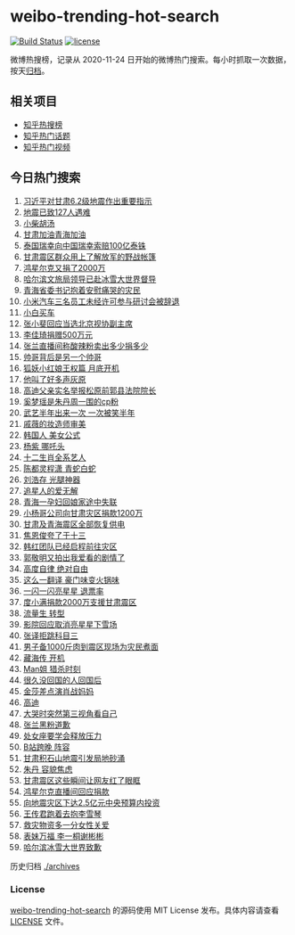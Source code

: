 # weibo-trending-hot-search

[![Build Status](https://github.com/justjavac/weibo-trending-hot-search/workflows/ci/badge.svg?branch=master)](https://github.com/justjavac/weibo-trending-hot-search/actions)
[![license](https://img.shields.io/github/license/justjavac/weibo-trending-hot-search)](https://github.com/justjavac/weibo-trending-hot-search/blob/master/LICENSE)

微博热搜榜，记录从 2020-11-24 日开始的微博热门搜索。每小时抓取一次数据，按天[归档](./archives)。

## 相关项目

- [知乎热搜榜](https://github.com/justjavac/zhihu-trending-top-search)
- [知乎热门话题](https://github.com/justjavac/zhihu-trending-hot-questions)
- [知乎热门视频](https://github.com/justjavac/zhihu-trending-hot-video)

## 今日热门搜索

<!-- BEGIN -->
<!-- 最后更新时间 Wed Dec 20 2023 02:14:07 GMT+0800 (China Standard Time) -->

1. [习近平对甘肃6.2级地震作出重要指示](https://s.weibo.com//weibo?q=%23%E4%B9%A0%E8%BF%91%E5%B9%B3%E5%AF%B9%E7%94%98%E8%82%836.2%E7%BA%A7%E5%9C%B0%E9%9C%87%E4%BD%9C%E5%87%BA%E9%87%8D%E8%A6%81%E6%8C%87%E7%A4%BA%23&Refer=new_time)
1. [地震已致127人遇难](https://s.weibo.com//weibo?q=%23%E5%9C%B0%E9%9C%87%E5%B7%B2%E8%87%B4127%E4%BA%BA%E9%81%87%E9%9A%BE%23&t=31&band_rank=1&Refer=top)
1. [小柴胡汤](https://s.weibo.com//weibo?q=%E5%B0%8F%E6%9F%B4%E8%83%A1%E6%B1%A4&t=31&band_rank=6&Refer=top)
1. [甘肃加油青海加油](https://s.weibo.com//weibo?q=%23%E7%94%98%E8%82%83%E5%8A%A0%E6%B2%B9%E9%9D%92%E6%B5%B7%E5%8A%A0%E6%B2%B9%23&t=31&band_rank=3&Refer=top)
1. [泰国瑞幸向中国瑞幸索赔100亿泰铢](https://s.weibo.com//weibo?q=%23%E6%B3%B0%E5%9B%BD%E7%91%9E%E5%B9%B8%E5%90%91%E4%B8%AD%E5%9B%BD%E7%91%9E%E5%B9%B8%E7%B4%A2%E8%B5%94100%E4%BA%BF%E6%B3%B0%E9%93%A2%23&t=31&band_rank=4&Refer=top)
1. [甘肃震区群众用上了解放军的野战帐篷](https://s.weibo.com//weibo?q=%23%E7%94%98%E8%82%83%E9%9C%87%E5%8C%BA%E7%BE%A4%E4%BC%97%E7%94%A8%E4%B8%8A%E4%BA%86%E8%A7%A3%E6%94%BE%E5%86%9B%E7%9A%84%E9%87%8E%E6%88%98%E5%B8%90%E7%AF%B7%23&t=31&band_rank=10&Refer=top)
1. [鸿星尔克又捐了2000万](https://s.weibo.com//weibo?q=%23%E9%B8%BF%E6%98%9F%E5%B0%94%E5%85%8B%E5%8F%88%E6%8D%90%E4%BA%862000%E4%B8%87%23&t=31&band_rank=8&Refer=top)
1. [哈尔滨文旅局领导已赴冰雪大世界督导](https://s.weibo.com//weibo?q=%23%E5%93%88%E5%B0%94%E6%BB%A8%E6%96%87%E6%97%85%E5%B1%80%E9%A2%86%E5%AF%BC%E5%B7%B2%E8%B5%B4%E5%86%B0%E9%9B%AA%E5%A4%A7%E4%B8%96%E7%95%8C%E7%9D%A3%E5%AF%BC%23&t=31&band_rank=9&Refer=top)
1. [青海省委书记抱着安慰痛哭的灾民](https://s.weibo.com//weibo?q=%23%E9%9D%92%E6%B5%B7%E7%9C%81%E5%A7%94%E4%B9%A6%E8%AE%B0%E6%8A%B1%E7%9D%80%E5%AE%89%E6%85%B0%E7%97%9B%E5%93%AD%E7%9A%84%E7%81%BE%E6%B0%91%23&t=31&band_rank=2&Refer=top)
1. [小米汽车三名员工未经许可参与研讨会被辞退](https://s.weibo.com//weibo?q=%23%E5%B0%8F%E7%B1%B3%E6%B1%BD%E8%BD%A6%E4%B8%89%E5%90%8D%E5%91%98%E5%B7%A5%E6%9C%AA%E7%BB%8F%E8%AE%B8%E5%8F%AF%E5%8F%82%E4%B8%8E%E7%A0%94%E8%AE%A8%E4%BC%9A%E8%A2%AB%E8%BE%9E%E9%80%80%23&t=31&band_rank=10&Refer=top)
1. [小白买车](https://s.weibo.com//weibo?q=%E5%B0%8F%E7%99%BD%E4%B9%B0%E8%BD%A6&t=31&band_rank=5&Refer=top)
1. [张小斐回应当选北京视协副主席](https://s.weibo.com//weibo?q=%23%E5%BC%A0%E5%B0%8F%E6%96%90%E5%9B%9E%E5%BA%94%E5%BD%93%E9%80%89%E5%8C%97%E4%BA%AC%E8%A7%86%E5%8D%8F%E5%89%AF%E4%B8%BB%E5%B8%AD%23&t=31&band_rank=11&Refer=top)
1. [李佳琦捐赠500万元](https://s.weibo.com//weibo?q=%23%E6%9D%8E%E4%BD%B3%E7%90%A6%E6%8D%90%E8%B5%A0500%E4%B8%87%E5%85%83%23&t=31&band_rank=12&Refer=top)
1. [张兰直播间称酸辣粉卖出多少捐多少](https://s.weibo.com//weibo?q=%23%E5%BC%A0%E5%85%B0%E7%9B%B4%E6%92%AD%E9%97%B4%E7%A7%B0%E9%85%B8%E8%BE%A3%E7%B2%89%E5%8D%96%E5%87%BA%E5%A4%9A%E5%B0%91%E6%8D%90%E5%A4%9A%E5%B0%91%23&t=31&band_rank=11&Refer=top)
1. [帅哥背后是另一个帅哥](https://s.weibo.com//weibo?q=%23%E5%B8%85%E5%93%A5%E8%83%8C%E5%90%8E%E6%98%AF%E5%8F%A6%E4%B8%80%E4%B8%AA%E5%B8%85%E5%93%A5%23&t=31&band_rank=15&Refer=top)
1. [狐妖小红娘王权篇 月底开机](https://s.weibo.com//weibo?q=%E7%8B%90%E5%A6%96%E5%B0%8F%E7%BA%A2%E5%A8%98%E7%8E%8B%E6%9D%83%E7%AF%87%20%E6%9C%88%E5%BA%95%E5%BC%80%E6%9C%BA&t=31&band_rank=13&Refer=top)
1. [他叫了好多声灰原](https://s.weibo.com//weibo?q=%E4%BB%96%E5%8F%AB%E4%BA%86%E5%A5%BD%E5%A4%9A%E5%A3%B0%E7%81%B0%E5%8E%9F&t=31&band_rank=18&Refer=top)
1. [高迪父亲实名举报松原前郭县法院院长](https://s.weibo.com//weibo?q=%23%E9%AB%98%E8%BF%AA%E7%88%B6%E4%BA%B2%E5%AE%9E%E5%90%8D%E4%B8%BE%E6%8A%A5%E6%9D%BE%E5%8E%9F%E5%89%8D%E9%83%AD%E5%8E%BF%E6%B3%95%E9%99%A2%E9%99%A2%E9%95%BF%23&t=31&band_rank=17&Refer=top)
1. [奚梦瑶是朱丹周一围的cp粉](https://s.weibo.com//weibo?q=%E5%A5%9A%E6%A2%A6%E7%91%B6%E6%98%AF%E6%9C%B1%E4%B8%B9%E5%91%A8%E4%B8%80%E5%9B%B4%E7%9A%84cp%E7%B2%89&t=31&band_rank=31&Refer=top)
1. [武艺半年出来一次 一次被笑半年](https://s.weibo.com//weibo?q=%E6%AD%A6%E8%89%BA%E5%8D%8A%E5%B9%B4%E5%87%BA%E6%9D%A5%E4%B8%80%E6%AC%A1%20%E4%B8%80%E6%AC%A1%E8%A2%AB%E7%AC%91%E5%8D%8A%E5%B9%B4&t=31&band_rank=14&Refer=top)
1. [戚薇的妆造师审美](https://s.weibo.com//weibo?q=%E6%88%9A%E8%96%87%E7%9A%84%E5%A6%86%E9%80%A0%E5%B8%88%E5%AE%A1%E7%BE%8E&t=31&band_rank=31&Refer=top)
1. [韩国人 美女公式](https://s.weibo.com//weibo?q=%E9%9F%A9%E5%9B%BD%E4%BA%BA%20%E7%BE%8E%E5%A5%B3%E5%85%AC%E5%BC%8F&t=31&band_rank=26&Refer=top)
1. [杨紫 哪吒头](https://s.weibo.com//weibo?q=%E6%9D%A8%E7%B4%AB%20%E5%93%AA%E5%90%92%E5%A4%B4&t=31&band_rank=20&Refer=top)
1. [十二生肖全系艺人](https://s.weibo.com//weibo?q=%E5%8D%81%E4%BA%8C%E7%94%9F%E8%82%96%E5%85%A8%E7%B3%BB%E8%89%BA%E4%BA%BA&t=31&band_rank=19&Refer=top)
1. [陈都灵程潇 青蛇白蛇](https://s.weibo.com//weibo?q=%E9%99%88%E9%83%BD%E7%81%B5%E7%A8%8B%E6%BD%87%20%E9%9D%92%E8%9B%87%E7%99%BD%E8%9B%87&t=31&band_rank=24&Refer=top)
1. [刘浩存 光腿神器](https://s.weibo.com//weibo?q=%E5%88%98%E6%B5%A9%E5%AD%98%20%E5%85%89%E8%85%BF%E7%A5%9E%E5%99%A8&t=31&band_rank=22&Refer=top)
1. [追星人的爱无解](https://s.weibo.com//weibo?q=%E8%BF%BD%E6%98%9F%E4%BA%BA%E7%9A%84%E7%88%B1%E6%97%A0%E8%A7%A3&t=31&band_rank=26&Refer=top)
1. [青海一孕妇回娘家途中失联](https://s.weibo.com//weibo?q=%23%E9%9D%92%E6%B5%B7%E4%B8%80%E5%AD%95%E5%A6%87%E5%9B%9E%E5%A8%98%E5%AE%B6%E9%80%94%E4%B8%AD%E5%A4%B1%E8%81%94%23&t=31&band_rank=7&Refer=top)
1. [小杨哥公司向甘肃灾区捐款1200万](https://s.weibo.com//weibo?q=%23%E5%B0%8F%E6%9D%A8%E5%93%A5%E5%85%AC%E5%8F%B8%E5%90%91%E7%94%98%E8%82%83%E7%81%BE%E5%8C%BA%E6%8D%90%E6%AC%BE1200%E4%B8%87%23&t=31&band_rank=21&Refer=top)
1. [甘肃及青海震区全部恢复供电](https://s.weibo.com//weibo?q=%23%E7%94%98%E8%82%83%E5%8F%8A%E9%9D%92%E6%B5%B7%E9%9C%87%E5%8C%BA%E5%85%A8%E9%83%A8%E6%81%A2%E5%A4%8D%E4%BE%9B%E7%94%B5%23&t=31&band_rank=43&Refer=top)
1. [焦恩俊夸了于十三](https://s.weibo.com//weibo?q=%E7%84%A6%E6%81%A9%E4%BF%8A%E5%A4%B8%E4%BA%86%E4%BA%8E%E5%8D%81%E4%B8%89&t=31&band_rank=32&Refer=top)
1. [韩红团队已经启程前往灾区](https://s.weibo.com//weibo?q=%23%E9%9F%A9%E7%BA%A2%E5%9B%A2%E9%98%9F%E5%B7%B2%E7%BB%8F%E5%90%AF%E7%A8%8B%E5%89%8D%E5%BE%80%E7%81%BE%E5%8C%BA%23&t=31&band_rank=38&Refer=top)
1. [郭敬明又拍出我爱看的剧情了](https://s.weibo.com//weibo?q=%E9%83%AD%E6%95%AC%E6%98%8E%E5%8F%88%E6%8B%8D%E5%87%BA%E6%88%91%E7%88%B1%E7%9C%8B%E7%9A%84%E5%89%A7%E6%83%85%E4%BA%86&t=31&band_rank=33&Refer=top)
1. [高度自律 绝对自由](https://s.weibo.com//weibo?q=%E9%AB%98%E5%BA%A6%E8%87%AA%E5%BE%8B%20%E7%BB%9D%E5%AF%B9%E8%87%AA%E7%94%B1&t=31&band_rank=28&Refer=top)
1. [这么一翻译 豪门味变火锅味](https://s.weibo.com//weibo?q=%E8%BF%99%E4%B9%88%E4%B8%80%E7%BF%BB%E8%AF%91%20%E8%B1%AA%E9%97%A8%E5%91%B3%E5%8F%98%E7%81%AB%E9%94%85%E5%91%B3&t=31&band_rank=25&Refer=top)
1. [一闪一闪亮星星 退票率](https://s.weibo.com//weibo?q=%E4%B8%80%E9%97%AA%E4%B8%80%E9%97%AA%E4%BA%AE%E6%98%9F%E6%98%9F%20%E9%80%80%E7%A5%A8%E7%8E%87&t=31&band_rank=37&Refer=top)
1. [度小满捐款2000万支援甘肃震区](https://s.weibo.com//weibo?q=%23%E5%BA%A6%E5%B0%8F%E6%BB%A1%E6%8D%90%E6%AC%BE2000%E4%B8%87%E6%94%AF%E6%8F%B4%E7%94%98%E8%82%83%E9%9C%87%E5%8C%BA%23&t=31&band_rank=36&Refer=top)
1. [流量生 转型](https://s.weibo.com//weibo?q=%E6%B5%81%E9%87%8F%E7%94%9F%20%E8%BD%AC%E5%9E%8B&t=31&band_rank=23&Refer=top)
1. [影院回应取消亮星星下雪场](https://s.weibo.com//weibo?q=%23%E5%BD%B1%E9%99%A2%E5%9B%9E%E5%BA%94%E5%8F%96%E6%B6%88%E4%BA%AE%E6%98%9F%E6%98%9F%E4%B8%8B%E9%9B%AA%E5%9C%BA%23&t=31&band_rank=16&Refer=top)
1. [张译拒跳科目三](https://s.weibo.com//weibo?q=%E5%BC%A0%E8%AF%91%E6%8B%92%E8%B7%B3%E7%A7%91%E7%9B%AE%E4%B8%89&t=31&band_rank=27&Refer=top)
1. [男子备1000斤肉到震区现场为灾民煮面](https://s.weibo.com//weibo?q=%23%E7%94%B7%E5%AD%90%E5%A4%871000%E6%96%A4%E8%82%89%E5%88%B0%E9%9C%87%E5%8C%BA%E7%8E%B0%E5%9C%BA%E4%B8%BA%E7%81%BE%E6%B0%91%E7%85%AE%E9%9D%A2%23&t=31&band_rank=39&Refer=top)
1. [藏海传 开机](https://s.weibo.com//weibo?q=%E8%97%8F%E6%B5%B7%E4%BC%A0%20%E5%BC%80%E6%9C%BA&t=31&band_rank=36&Refer=top)
1. [Man姐 猎杀时刻](https://s.weibo.com//weibo?q=Man%E5%A7%90%20%E7%8C%8E%E6%9D%80%E6%97%B6%E5%88%BB&t=31&band_rank=41&Refer=top)
1. [很久没回国的人回国后](https://s.weibo.com//weibo?q=%E5%BE%88%E4%B9%85%E6%B2%A1%E5%9B%9E%E5%9B%BD%E7%9A%84%E4%BA%BA%E5%9B%9E%E5%9B%BD%E5%90%8E&t=31&band_rank=50&Refer=top)
1. [金莎差点演肖战妈妈](https://s.weibo.com//weibo?q=%23%E9%87%91%E8%8E%8E%E5%B7%AE%E7%82%B9%E6%BC%94%E8%82%96%E6%88%98%E5%A6%88%E5%A6%88%23&t=31&band_rank=46&Refer=top)
1. [高迪](https://s.weibo.com//weibo?q=%E9%AB%98%E8%BF%AA&t=31&band_rank=40&Refer=top)
1. [大哭时突然第三视角看自己](https://s.weibo.com//weibo?q=%E5%A4%A7%E5%93%AD%E6%97%B6%E7%AA%81%E7%84%B6%E7%AC%AC%E4%B8%89%E8%A7%86%E8%A7%92%E7%9C%8B%E8%87%AA%E5%B7%B1&t=31&band_rank=30&Refer=top)
1. [张兰黑粉道歉](https://s.weibo.com//weibo?q=%23%E5%BC%A0%E5%85%B0%E9%BB%91%E7%B2%89%E9%81%93%E6%AD%89%23&t=31&band_rank=34&Refer=top)
1. [处女座要学会释放压力](https://s.weibo.com//weibo?q=%E5%A4%84%E5%A5%B3%E5%BA%A7%E8%A6%81%E5%AD%A6%E4%BC%9A%E9%87%8A%E6%94%BE%E5%8E%8B%E5%8A%9B&t=31&band_rank=49&Refer=top)
1. [B站跨晚 阵容](https://s.weibo.com//weibo?q=B%E7%AB%99%E8%B7%A8%E6%99%9A%20%E9%98%B5%E5%AE%B9&t=31&band_rank=45&Refer=top)
1. [甘肃积石山地震引发局地砂涌](https://s.weibo.com//weibo?q=%23%E7%94%98%E8%82%83%E7%A7%AF%E7%9F%B3%E5%B1%B1%E5%9C%B0%E9%9C%87%E5%BC%95%E5%8F%91%E5%B1%80%E5%9C%B0%E7%A0%82%E6%B6%8C%23&t=31&band_rank=48&Refer=top)
1. [朱丹 容貌焦虑](https://s.weibo.com//weibo?q=%E6%9C%B1%E4%B8%B9%20%E5%AE%B9%E8%B2%8C%E7%84%A6%E8%99%91&t=31&band_rank=41&Refer=top)
1. [甘肃震区这些瞬间让网友红了眼眶](https://s.weibo.com//weibo?q=%23%E7%94%98%E8%82%83%E9%9C%87%E5%8C%BA%E8%BF%99%E4%BA%9B%E7%9E%AC%E9%97%B4%E8%AE%A9%E7%BD%91%E5%8F%8B%E7%BA%A2%E4%BA%86%E7%9C%BC%E7%9C%B6%23&t=31&band_rank=42&Refer=top)
1. [鸿星尔克直播间回应捐款](https://s.weibo.com//weibo?q=%23%E9%B8%BF%E6%98%9F%E5%B0%94%E5%85%8B%E7%9B%B4%E6%92%AD%E9%97%B4%E5%9B%9E%E5%BA%94%E6%8D%90%E6%AC%BE%23&t=31&band_rank=47&Refer=top)
1. [向地震灾区下达2.5亿元中央预算内投资](https://s.weibo.com//weibo?q=%23%E5%90%91%E5%9C%B0%E9%9C%87%E7%81%BE%E5%8C%BA%E4%B8%8B%E8%BE%BE2.5%E4%BA%BF%E5%85%83%E4%B8%AD%E5%A4%AE%E9%A2%84%E7%AE%97%E5%86%85%E6%8A%95%E8%B5%84%23&t=31&band_rank=3&Refer=top)
1. [王传君跑着去抱李雪琴](https://s.weibo.com//weibo?q=%23%E7%8E%8B%E4%BC%A0%E5%90%9B%E8%B7%91%E7%9D%80%E5%8E%BB%E6%8A%B1%E6%9D%8E%E9%9B%AA%E7%90%B4%23&t=31&band_rank=29&Refer=top)
1. [救灾物资多一分女性关爱](https://s.weibo.com//weibo?q=%23%E6%95%91%E7%81%BE%E7%89%A9%E8%B5%84%E5%A4%9A%E4%B8%80%E5%88%86%E5%A5%B3%E6%80%A7%E5%85%B3%E7%88%B1%23&t=31&band_rank=35&Refer=top)
1. [表妹万福 李一桐谢彬彬](https://s.weibo.com//weibo?q=%E8%A1%A8%E5%A6%B9%E4%B8%87%E7%A6%8F%20%E6%9D%8E%E4%B8%80%E6%A1%90%E8%B0%A2%E5%BD%AC%E5%BD%AC&t=31&band_rank=44&Refer=top)
1. [哈尔滨冰雪大世界致歉](https://s.weibo.com//weibo?q=%23%E5%93%88%E5%B0%94%E6%BB%A8%E5%86%B0%E9%9B%AA%E5%A4%A7%E4%B8%96%E7%95%8C%E8%87%B4%E6%AD%89%23&t=31&band_rank=50&Refer=top)

<!-- END -->

历史归档 [./archives](./archives)

### License

[weibo-trending-hot-search](https://github.com/justjavac/weibo-trending-hot-search) 的源码使用 MIT License
发布。具体内容请查看 [LICENSE](./LICENSE) 文件。
